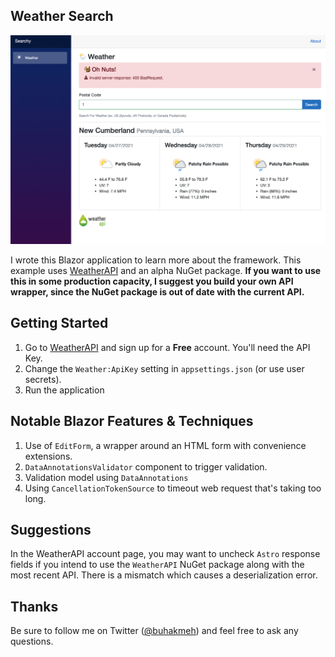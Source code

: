 ## Weather Search

![screenshot of blazor weather app](screenshot.png)

I wrote this Blazor application to learn more about the framework. This example uses [WeatherAPI](https://www.weatherapi.com/) and an alpha NuGet package. **If you want to use this in some production capacity, I suggest you build your own API wrapper, since the NuGet package is out of date with the current API.**

## Getting Started

1. Go to [WeatherAPI](https://www.weatherapi.com/) and sign up for a **Free** account. You'll need the API Key.
2. Change the `Weather:ApiKey` setting in `appsettings.json` (or use user secrets).
3. Run the application

## Notable Blazor Features &amp; Techniques

1. Use of `EditForm`, a wrapper around an HTML form with convenience extensions.
1. `DataAnnotationsValidator` component to trigger validation.
1. Validation model using `DataAnnotations`
1. Using `CancellationTokenSource` to timeout web request that's taking too long.

## Suggestions

In the WeatherAPI account page, you may want to uncheck `Astro` response fields if you intend to use the `WeatherAPI` NuGet package along with the most recent API. There is a mismatch which causes a deserialization error.

## Thanks

Be sure to follow me on Twitter ([@buhakmeh](https://twitter.com/buhakmeh)) and feel free to ask any questions.

